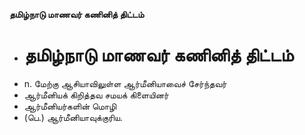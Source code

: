 **தமிழ்நாடு மாணவர் கணினித் திட்டம்**
- # தமிழ்நாடு மாணவர் கணினித் திட்டம்
- n. மேற்கு ஆசியாவிலுள்ள ஆர்மீனியாவைச் சேர்ந்தவர்
- ஆர்மீனியக் கிறித்தவ சமயக் கிளையினர்
- ஆர்மீனியர்களின் மொழி
- (பெ.) ஆர்மீனியாவுக்குரிய.

